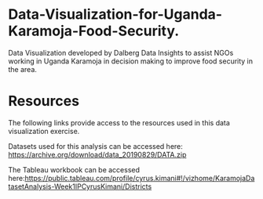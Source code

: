 # Data-Visualization-for-Uganda-Karamoja-Food-Security.
Data Visualization developed by Dalberg Data Insights to assist NGOs working in Uganda Karamoja in decision making to improve food security in the area.

# Resources

The following links provide access to the resources used in this data visualization exercise.

Datasets used for this analysis can be accessed here: https://archive.org/download/data_20190829/DATA.zip

The Tableau workbook can be accessed here:https://public.tableau.com/profile/cyrus.kimani#!/vizhome/KaramojaDatasetAnalysis-Week1IPCyrusKimani/Districts
